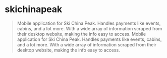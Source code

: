 # skichinapeak

>Mobile application for Ski China Peak. Handles payments like events, cabins, and a lot more. With a wide array of information scraped from their desktop website, making the info easy to access. Mobile application for Ski China Peak. Handles payments like events, cabins, and a lot more. With a wide array of information scraped from their desktop website, making the info easy to access.
